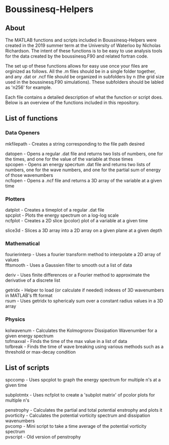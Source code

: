 # Boussinesq-Helpers

## About
The MATLAB functions and scripts included in Boussinesq-Helpers were created in the 2019 summer term at the University of Waterloo by Nicholas Richardson. The intent of these functions is to be easy to use analysis tools for the data created by the boussinesq.F90 and related fortran code.

The set up of these functions allows for easy use once your files are orginized as follows. All the .m files should be in a single folder together, and any .dat or .ncf file should be organized in subfolders by n (the grid size used in the boussinesq.F90 simulations). These subfolders should be labled as 'n256' for example.

Each file contains a detailed description of what the function or script does. Below is an overview of the functions included in this repository.

## List of functions

### Data Openers
mkfilepath - Creates a string corresponding to the file path desired  

datopen - Opens a regular .dat file and returns two lists of numbers, one for the times, and one for the value of the variable at those times  
spcopen - Opens an energy specrtum .dat file and returns two lists of numbers, one for the wave numbers, and one for the partial sum of energy of those wavenumbers  
ncfopen - Opens a .ncf file and returns a 3D array of the variable at a given time  

### Plotters
datplot - Creates a timeplot of a regular .dat file  
spcplot - Plots the energy spectrum on a log-log scale  
ncfplot - Creates a 2D slice (pcolor) plot of a variable at a given time  

slice3d - Slices a 3D array into a 2D array on a given plane at a given depth  

### Mathematical
fourierinterp - Uses a fourier transform method to interpolate a 2D array of values  
fftsmooth - Uses a Gaussien filter to smooth out a list of data

deriv - Uses finite differences or a Fourier method to approximate the derivative of a discrete list

getridx - Helper to load (or calculate if needed) indexes of 3D wavenumbers in MATLAB's fft format  
rsum - Uses getridx to sphericaly sum over a constant radius values in a 3D array  

### Physics
kolwavenum - Calculates the Kolmogrorov Dissipation Wavenumber for a given energy spectrum  
tofmaxval - Finds the time of the max value in a list of data  
tofbreak  - Finds the time of wave breaking using various methods such as a threshold or max-decay condition  


## List of scripts
spccomp - Uses spcplot to graph the energy spectrum for multiple n's at a given time   

subplotmtx - Uses ncfplot to create a 'subplot matrix' of pcolor plots for multiple n's

penstrophy - Calculates the partial and total potential enstrophy and plots it  
pvorticity - Calculates the potential vorticity spectrum and dissipation wavenumbers  
pvcomp - Mini script to take a time average of the potential vorticity spectrum  
pvscript - Old version of penstrophy
